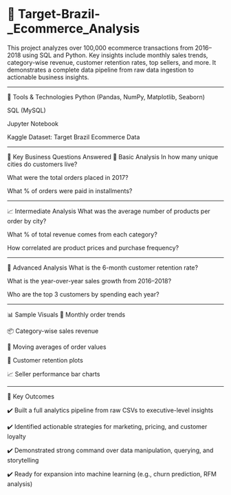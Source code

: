# 🛒 Target-Brazil-_Ecommerce_Analysis
This project analyzes over 100,000 ecommerce transactions from 2016–2018 using SQL and Python. Key insights include monthly sales trends, category-wise revenue, customer retention rates, top sellers, and more. It demonstrates a complete data pipeline from raw data ingestion to actionable business insights.

---
🔧 Tools & Technologies
Python (Pandas, NumPy, Matplotlib, Seaborn)

SQL (MySQL)

Jupyter Notebook

Kaggle Dataset: Target Brazil Ecommerce Data

---

🔎 Key Business Questions Answered
🧩 Basic Analysis
In how many unique cities do customers live?

What were the total orders placed in 2017?

What % of orders were paid in installments?

---

📈 Intermediate Analysis
What was the average number of products per order by city?

What % of total revenue comes from each category?

How correlated are product prices and purchase frequency?

---

🚀 Advanced Analysis
What is the 6-month customer retention rate?

What is the year-over-year sales growth from 2016–2018?

Who are the top 3 customers by spending each year?

---

📊 Sample Visuals
📅 Monthly order trends

📦 Category-wise sales revenue

🧮 Moving averages of order values

🔁 Customer retention plots

📈 Seller performance bar charts

---

📌 Key Outcomes

✔️ Built a full analytics pipeline from raw CSVs to executive-level insights

✔️ Identified actionable strategies for marketing, pricing, and customer loyalty

✔️ Demonstrated strong command over data manipulation, querying, and storytelling

✔️ Ready for expansion into machine learning (e.g., churn prediction, RFM analysis)
